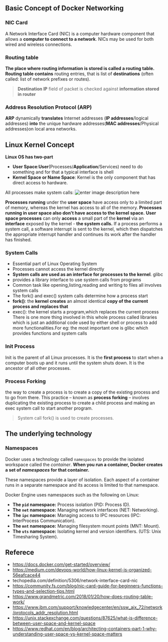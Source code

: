 ## Basic Concept of Docker Networking 
 ### NIC Card
A Network Interface Card (NIC) is a computer hardware component that allows a **computer to connect to a network**. NICs may be used for both wired and wireless connections.

### Routing table
**The place where routing information is stored is called a routing table.**  **Routing table contains** routing entries, that is list of **destinations** (often called: list of network prefixes or routes).
>  **Destination IP** field of packet is checked against **information stored in router**
>  
### Address Resolution Protocol (ARP)
 **ARP** dynamically **translates** Internet addresses (**IP addresses**/logical addresses) **into** the unique hardware addresses(**MAC addresses**/Physical addresses)on local area networks.
 
## Linux Kernel Concept 
**Linux OS has two-part**

 - **User Space**:**User**(Processes/**Application**/Services) need to do something and for that a typical interface is shell
 - **Kernel Space or Name Space**: Kernel is the only component that has direct access to hardware.
 
All processes make system calls:
![enter image description here](https://www.redhat.com/cms/managed-files/styles/wysiwyg_full_width/s3/2015/07/user-space-vs-kernel-space-simple-user-space.png?itok=7PGYkTdC)

 **Processes running** under the **user space** have access only to a limited part of memory, whereas the kernel has access to all of the memory. **Processes running in user space also don't have access to the kernel space.** **User space processes** can only **access** a small part of the **kernel** via an **interface** exposed by the kernel - **the system calls.**  If a process performs a system call, a software interrupt is sent to the kernel, which then dispatches the appropriate interrupt handler and continues its work after the handler has finished.
                      
### System Calls
-  Essential part of Linux Operating System
- Processes cannot access the kernel directly
- **System calls are used as an interface for processes to the kernel**. glibc
- provides a library interface to use system calls from programs
- Common task like opening,listing,reading and writing to files all involves system calls
- The fork() and exec() system calls determine how a process start
- **fork()**: the **kernel** **creates** an almost identical **copy of the current process and replaces that**
- exec(): the kernel starts a program,which replaces the current process
There is one more thing involved in this whole process called libraries which is just an additional code used by either shell or process to add more functionalities.For eg: the most important one is glibc which provides functions and system calls

### Init Process
Init is the parent of all Linux processes. It is the **first process** to start when a computer boots up and it runs until the system shuts down. It is the ancestor of all other processes.
### Process Forking 
the way to create a process is to create a copy of the existing process and to go from there. This practice – known as **process forking** – involves duplicating the existing process to create a child process and making an exec system call to start another program.
> System call fork() is used to create processes. 


## The underlying technology
### Namespaces
Docker uses a technology called  `namespaces`  to provide the isolated workspace called the  _container_. **When you run a container, Docker creates a set of  _namespaces_  for that container.**

These namespaces provide a layer of isolation. Each aspect of a container runs in a separate namespace and its access is limited to that namespace.

Docker Engine uses namespaces such as the following on Linux:

-   **The  `pid`  namespace:**  Process isolation (PID: Process ID).
-   **The  `net`  namespace:**  Managing network interfaces (NET: Networking).
-   **The  `ipc`  namespace:**  Managing access to IPC resources (IPC: InterProcess Communication).
-   **The  `mnt`  namespace:**  Managing filesystem mount points (MNT: Mount).
-   **The  `uts`  namespace:**  Isolating kernel and version identifiers. (UTS: Unix Timesharing System).
## Referece 
- https://docs.docker.com/get-started/overview/
 - https://medium.com/devops-world/how-linux-kernel-is-organized-56eafcace44
 - techopedia.com/definition/5306/network-interface-card-nic
 - https://community.fs.com/blog/nic-card-guide-for-beginners-functions-types-and-selection-tips.html
 - https://www.grandmetric.com/2018/01/20/how-does-routing-table-work/
 - https://www.ibm.com/support/knowledgecenter/en/ssw_aix_72/network/protocols_addr_resolution.html
 - https://unix.stackexchange.com/questions/87625/what-is-difference-between-user-space-and-kernel-space
 - https://www.redhat.com/en/blog/architecting-containers-part-1-why-understanding-user-space-vs-kernel-space-matters

<!--stackedit_data:
eyJoaXN0b3J5IjpbLTIxMjA2Njc5NDUsLTQ1NjcyNjE5MCw2OD
gxNjg1NjcsLTU1MDMzNjYzNSwxNjU0NDcyMjk3LDU0NDIxOTUz
NCwtOTU4OTkwNzA1LC01NjIyNTY1OTEsLTExNzM2MzMzNTQsLT
Q1ODM5MDI2LC0xMTIwMjkyMTYsMjA5NTgxNjExNiwxNjE1NzY4
NzgwLDIwODM3NDQ1MjQsMzg4MTk3NzY5LC0xODUwMDA0MTY2LD
Q5NzgxODgxMCw3MzA5OTgxMTZdfQ==
-->